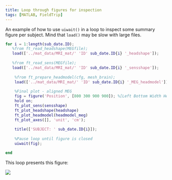 ```yaml
---
title: Loop through figures for inspection
tags: [MATLAB, FieldTrip]
---
```


An example of how to use `uiwait()` in a loop to inspect some summary figure per subject. Mind that `load()` may be slow with large files.
````Matlab
for i = 1:length(sub_date.ID);
   %from ft_read_headshape(MEGfile);
   load(['../mat_data/MRI_mat/' 'ID' sub_date.ID{i} '_headshape']);
    
   %from ft_read_sens(MEGfile);
   load(['../mat_data/MRI_mat/' 'ID' sub_date.ID{i} '_sensshape']);
    
    %from ft_prepare_headmodel(cfg, mesh_brain);
    load(['../mat_data/MRI_mat/' 'ID' sub_date.ID{i} '_MEG_headmodel']);
    
    %Final plot - aligned MEG
    fig = figure('Position', [800 300 900 900]); %[Left Bottom Width Height]
    hold on;
    ft_plot_sens(sensshape)
    ft_plot_headshape(headshape)
    ft_plot_headmodel(headmodel_meg)
    ft_plot_axes([], 'unit', 'cm');
    
    title(['SUBJECT: ' sub_date.ID{i}]);
    
    %Pause loop until figure is closed
    uiwait(fig);

end
````

This loop presents this figure:

![](https://github.com/natmegsweden/NatMEG_Wiki/blob/main/wiki_images/exampleplot1.png)